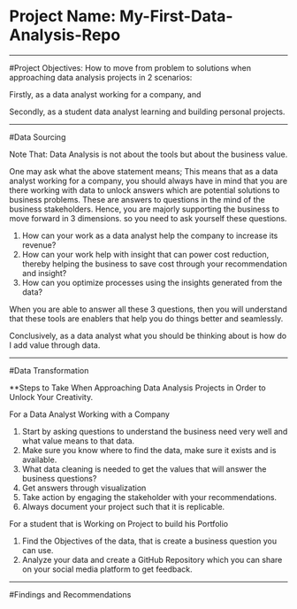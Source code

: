 # Project Name: My-First-Data-Analysis-Repo

----
#Project Objectives: How to move from problem to solutions when approaching data analysis projects in 2 scenarios:

Firstly, as a data analyst working for a company, and 

Secondly, as a student data analyst learning and building personal projects. 

----- 
#Data Sourcing

Note That: Data Analysis is not about the tools but about the business value.

One may ask what the above statement means; This means that as a data analyst working for a company, you should always have in mind that you are there working with data to unlock answers which are potential solutions to business problems. These are answers to questions in the mind of the business stakeholders. Hence, you are majorly supporting the business to move forward in 3 dimensions. so you need to ask yourself these questions.

1) How can your work as a data analyst help the company to increase its revenue?
2) How can your work help with insight that can power cost reduction, thereby helping the business to save cost through your recommendation and insight?
3) How can you optimize processes using the insights generated from the data?

When you are able to answer all these 3 questions, then you will understand that these tools are enablers that help you do things better and seamlessly.

Conclusively, as a data analyst what you should be thinking about is how do I add value through data.

------
#Data Transformation

**Steps to Take When Approaching Data Analysis Projects in Order to Unlock Your Creativity. 

For a Data Analyst Working with a Company

1) Start by asking questions to understand the business need very well and what value means to that data.
2) Make sure you know where to find the data, make sure it exists and is available.
3) What data cleaning is needed to get the values that will answer the business questions?
4) Get answers through visualization
5) Take action by engaging the stakeholder with your recommendations.
6) Always document your project such that it is replicable.

For a student that is Working on Project to build his Portfolio
1) Find the Objectives of the data, that is create a business question you can use.
2) Analyze your data and create a GitHub Repository which you can share on your social media platform to get feedback.


-------
#Findings and Recommendations
